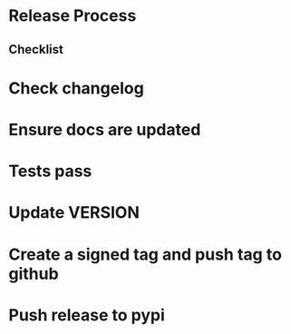 Release Process
==================


Checklist
-----------
# Check changelog
# Ensure docs are updated
# Tests pass
# Update VERSION
# Create a signed tag and push tag to github
# Push release to pypi
